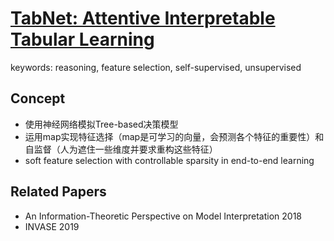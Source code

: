 # [TabNet: Attentive Interpretable Tabular Learning](https://drive.google.com/file/d/1COtUqEDhTIdPKnVwtKoPCT4H7dk9u-og/view?usp=drivesdk)
keywords: reasoning, feature selection, self-supervised, unsupervised

## Concept
- 使用神经网络模拟Tree-based决策模型
- 运用map实现特征选择（map是可学习的向量，会预测各个特征的重要性）和自监督（人为遮住一些维度并要求重构这些特征）
- soft feature selection with controllable sparsity in end-to-end learning


## Related Papers
- An Information-Theoretic Perspective on Model Interpretation 2018
- INVASE 2019